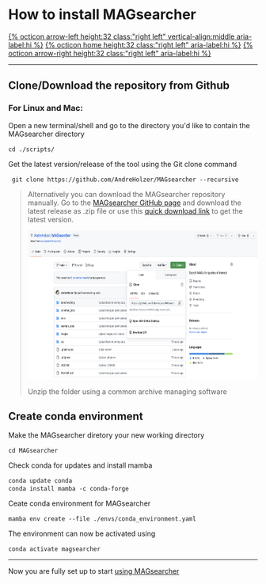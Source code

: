 # How to install MAGsearcher

[{% octicon arrow-left height:32 class:"right left" vertical-align:middle aria-label:hi %}](GS.md) [{% octicon home height:32 class:"right left" aria-label:hi %}](index.md) [{% octicon arrow-right height:32 class:"right left" aria-label:hi %}](US.md)

----


## Clone/Download the repository from Github

### For Linux and Mac:

Open a new terminal/shell and go to the directory you'd like to contain the MAGsearcher directory
```
cd ./scripts/  
```
Get the latest version/release of the tool using the Git clone command
```
 git clone https://github.com/AndreHolzer/MAGsearcher --recursive
```
> Alternatively you can download the MAGsearcher repository manually. 
> Go to the [MAGsearcher GitHub page](https://github.com/AndreHolzer/MAGsearcher) and download the latest release as .zip file or use this [quick download link](https://github.com/AndreHolzer/MAGsearcher/archive/master.zip) to get the latest version.
>
> <img src="images/GS_T_1.png" height="300px">
>
> Unzip the folder using a common archive managing software


## Create conda environment

Make the MAGsearcher diretory your new working directory
```
cd MAGsearcher
```
Check conda for updates and install mamba
```
conda update conda
conda install mamba -c conda-forge
```
Ceate conda environment for MAGsearcher
```
mamba env create --file ./envs/conda_environment.yaml
```
The environment can now be activated using
```
conda activate magsearcher
```







----
Now you are fully set up to start [using MAGsearcher](US.md)
